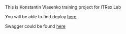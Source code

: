 
This is Konstantin Vlasenko training project for ITRex Lab

You will be able to find deploy [here](https://kv-itrexlab.netlify.app/)

Swagger could be found [here](https://reactlabapi.herokuapp.com/api/docs/#/)

